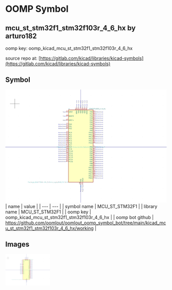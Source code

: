 # OOMP Symbol  
## mcu_st_stm32f1_stm32f103r_4_6_hx  by arturo182  
  
oomp key: oomp_kicad_mcu_st_stm32f1_stm32f103r_4_6_hx  
  
source repo at: [https://gitlab.com/kicad/libraries/kicad-symbols](https://gitlab.com/kicad/libraries/kicad-symbols)  
## Symbol  
  
[![working.png](working_600.png)](working.png)  
| name | value | 
| --- | --- | 
| symbol name | MCU_ST_STM32F1 | 
| library name | MCU_ST_STM32F1 | 
| oomp key | oomp_kicad_mcu_st_stm32f1_stm32f103r_4_6_hx | 
| oomp bot github | https://github.com/oomlout/oomlout_oomp_symbol_bot/tree/main/kicad_mcu_st_stm32f1_stm32f103r_4_6_hx/working | 
## Images  
  
[![working.png](working_140.png)](working.png)  
